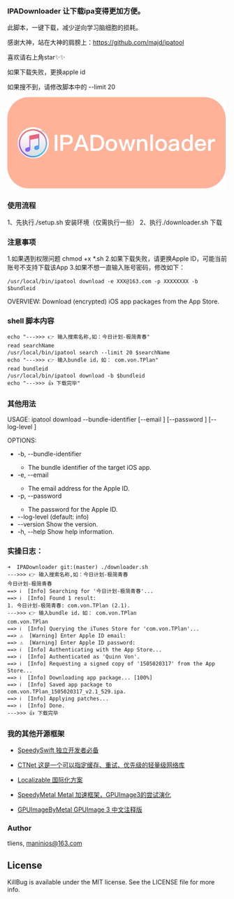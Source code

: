 

### IPADownloader 让下载ipa变得更加方便。

此脚本，一键下载，减少逆向学习脑细胞的损耗。

感谢大神，站在大神的肩膀上：https://github.com/majd/ipatool

喜欢请右上角star✨✨

如果下载失败，更换apple id

如果搜不到，请修改脚本中的 --limit 20

![img](https://github.com/Tliens/IPADownloader/blob/master/icon_0.jpg)


### 使用流程 
1、先执行./setup.sh 安装环境（仅需执行一些）
2、执行./downloader.sh 下载

### 注意事项
1.如果遇到权限问题 chmod +x *.sh
2.如果下载失败，请更换Apple ID，可能当前账号不支持下载该App
3.如果不想一直输入账号密码，修改如下：

```
/usr/local/bin/ipatool download -e XXX@163.com -p XXXXXXXX -b $bundleid
```
OVERVIEW: Download (encrypted) iOS app packages from the App Store.
### shell 脚本内容
```
echo "--->>> 👉️ 输入搜索名称,如：今日计划-极简青春"
read searchName
/usr/local/bin/ipatool search --limit 20 $searchName
echo "--->>> 👉️ 输入bundle id，如： com.von.TPlan"
read bundleid
/usr/local/bin/ipatool download -b $bundleid
echo "--->>> 👍 下载完毕"
```
### 其他用法

USAGE: ipatool download --bundle-identifier <bundle-identifier> [--email <email>] [--password <password>] [--log-level <log-level>]

OPTIONS:
  - -b, --bundle-identifier <bundle-identifier>
      - The bundle identifier of the target iOS app. 
  - -e, --email <email>     
    - The email address for the Apple ID. 
  - -p, --password <password>
    - The password for the Apple ID. 
  - --log-level <log-level> (default: info)
  - --version               Show the version.
  - -h, --help              Show help information.
### 实操日志：
  ```
  ➜  IPADownloader git:(master) ./downloader.sh
--->>> 👉️ 输入搜索名称,如：今日计划-极简青春
今日计划-极简青春
==> ℹ️	[Info] Searching for '今日计划-极简青春'...
==> ℹ️	[Info] Found 1 result:
1. 今日计划-极简青春: com.von.TPlan (2.1).
--->>> 👉️ 输入bundle id，如： com.von.TPlan
com.von.TPlan
==> ℹ️	[Info] Querying the iTunes Store for 'com.von.TPlan'...
==> ⚠️	[Warning] Enter Apple ID email:
==> ⚠️	[Warning] Enter Apple ID password:
==> ℹ️	[Info] Authenticating with the App Store...
==> ℹ️	[Info] Authenticated as 'Quinn Von'.
==> ℹ️	[Info] Requesting a signed copy of '1505020317' from the App Store...
==> ℹ️	[Info] Downloading app package... [100%]
==> ℹ️	[Info] Saved app package to com.von.TPlan_1505020317_v2.1_529.ipa.
==> ℹ️	[Info] Applying patches...
==> ℹ️	[Info] Done.
--->>> 👍 下载完毕
  ```
### 我的其他开源框架

- [SpeedySwift 独立开发者必备](https://github.com/Tliens/SpeedySwift)

- [CTNet 这是一个可以指定缓存、重试、优先级的轻量级网络库](https://github.com/ours-curiosity/CTNet)

- [Localizable 国际化方案](https://github.com/Tliens/Localizable)

- [SpeedyMetal Metal 加速框架，GPUImage3的尝试演化](https://github.com/Tliens/SpeedyMetal)

- [GPUImageByMetal  GPUImage 3 中文注释版](https://github.com/Tliens/GPUImageByMetal)

### Author

tliens, maninios@163.com

## License

KillBug is available under the MIT license. See the LICENSE file for more info.
